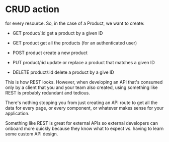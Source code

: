 # CRUD action 
for every resource. So, in the case of a Product, we want to create:

- GET product/:id 
 get a product by a given ID

- GET product 
get all the products (for an authenticated user)

- POST product
create a new product

- PUT product/:id 
 update or replace a product that matches a given ID

- DELETE product/:id 
delete a product by a give ID

This is how REST looks. However, when developing an API that's consumed only by a client that you and your team also created, using something like REST is probably redundant and tedious. 

There's nothing stopping you from just creating an API route to get all the data for every page, or every component, or whatever makes sense for your application.
 
Something like REST is great for external APIs so external developers can onboard more quickly because they know what to expect vs. having to learn some custom API design.


